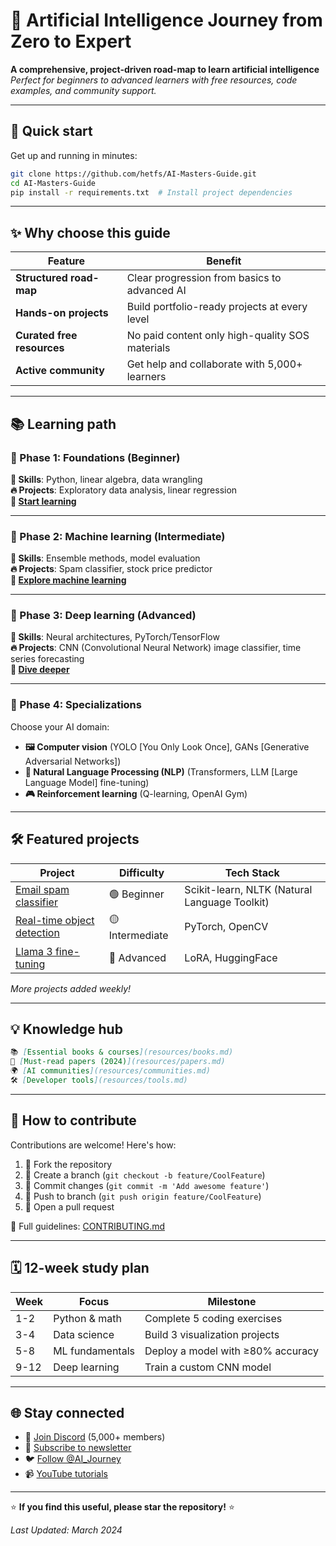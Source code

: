 # 🤖 Artificial Intelligence Journey from Zero to Expert

**A comprehensive, project-driven road-map to learn artificial intelligence**  
*Perfect for beginners to advanced learners with free resources, code examples, and community support.*  

---

## 🚀 Quick start

Get up and running in minutes:  

```bash
git clone https://github.com/hetfs/AI-Masters-Guide.git  
cd AI-Masters-Guide  
pip install -r requirements.txt  # Install project dependencies  
```

---

## ✨ Why choose this guide

| Feature                    | Benefit                                         |
| -------------------------- | ----------------------------------------------- |
| **Structured road-map**    | Clear progression from basics to advanced AI    |
| **Hands-on projects**      | Build portfolio-ready projects at every level   |
| **Curated free resources** | No paid content only high-quality SOS materials |
| **Active community**       | Get help and collaborate with 5,000+ learners   |

---

## 📚 Learning path

### 🧩 Phase 1: Foundations (Beginner)

**📌 Skills**: Python, linear algebra, data wrangling  
**🔥 Projects**: Exploratory data analysis, linear regression  
**🔗 [Start learning](roadmap.md#phase-1-foundations-)**  

---

### 🤖 Phase 2: Machine learning (Intermediate)

**📌 Skills**: Ensemble methods, model evaluation  
**🔥 Projects**: Spam classifier, stock price predictor  
**🔗 [Explore machine learning](roadmap.md#phase-2-machine-learning-)**  

---

### 🧠 Phase 3: Deep learning (Advanced)

**📌 Skills**: Neural architectures, PyTorch/TensorFlow  
**🔥 Projects**: CNN (Convolutional Neural Network) image classifier, time series forecasting  
**🔗 [Dive deeper](roadmap.md#phase-3-deep-learning-)**  

---

### 🎯 Phase 4: Specializations

Choose your AI domain:  

- **🖼️ Computer vision** (YOLO [You Only Look Once], GANs [Generative Adversarial Networks])  
- **💬 Natural Language Processing (NLP)** (Transformers, LLM [Large Language Model] fine-tuning)  
- **🎮 Reinforcement learning** (Q-learning, OpenAI Gym)  

---

## 🛠️ Featured projects

| Project                                            | Difficulty      | Tech Stack                                    |
| -------------------------------------------------- | --------------- | --------------------------------------------- |
| [Email spam classifier](projects/spam_classifier)  | 🟢 Beginner     | Scikit-learn, NLTK (Natural Language Toolkit) |
| [Real-time object detection](projects/yolo_object) | 🟡 Intermediate | PyTorch, OpenCV                               |
| [Llama 3 fine-tuning](projects/finetune_llama)     | 🔴 Advanced     | LoRA, HuggingFace                             |

*More projects added weekly!*  

---

## 💡 Knowledge hub

```markdown
📚 [Essential books & courses](resources/books.md)  
📜 [Must-read papers (2024)](resources/papers.md)  
🌍 [AI communities](resources/communities.md)  
🛠️ [Developer tools](resources/tools.md)  
```

---

## 🤝 How to contribute

Contributions are welcome! Here's how:  

1. 🍴 Fork the repository  
2. 🌿 Create a branch (`git checkout -b feature/CoolFeature`)  
3. 💾 Commit changes (`git commit -m 'Add awesome feature'`)  
4. 🚀 Push to branch (`git push origin feature/CoolFeature`)  
5. 🔄 Open a pull request  

📘 Full guidelines: [CONTRIBUTING.md](CONTRIBUTING.md)  

---

## 🗓️ 12-week study plan

| Week | Focus           | Milestone                         |
| ---- | --------------- | --------------------------------- |
| 1-2  | Python & math   | Complete 5 coding exercises       |
| 3-4  | Data science    | Build 3 visualization projects    |
| 5-8  | ML fundamentals | Deploy a model with ≥80% accuracy |
| 9-12 | Deep learning   | Train a custom CNN model          |

---

## 🌐 Stay connected

- 💬 [Join Discord](https://discord.gg/example) (5,000+ members)  
- 📰 [Subscribe to newsletter](https://example.com/subscribe)  
- 🐦 [Follow @AI_Journey](https://twitter.com/AI_Journey)  
- 📹 [YouTube tutorials](https://youtube.com/AI_Journey)  

---

⭐ **If you find this useful, please star the repository!** ⭐  

*Last Updated: March 2024*
